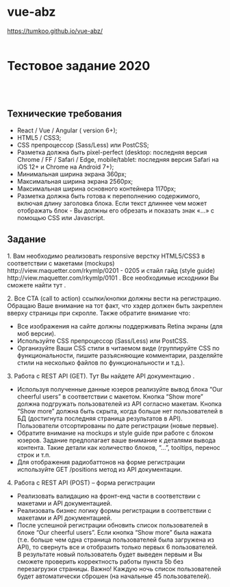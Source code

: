 # vue-abz

https://tumkoo.github.io/vue-abz/
<br><br>
<h1>Тестовое задание 2020</h1>
<br>
<br>
<h2>Технические требования</h2>
<ul>
    <li>React / Vue / Angular ( version 6+);</li>
    <li>HTML5 / CSS3;</li>
    <li>CSS препроцессор (Sass/Less) или PostCSS;</li>
    <li>Разметка должна быть pixel-perfect (desktop: последняя версия Chrome / FF / Safari / Edge,
      mobile/tablet: последняя версия Safari на iOS 12+ и Chrome на Android 7+);</li>
    <li>Минимальная ширина экрана 360px;</li>
    <li>Максимальная ширина экрана 2560px;</li>
    <li>Максимальная ширина основного контейнера 1170px;</li>
    <li>Разметка должна быть готова к переполнению содержимого, включая длину заголовка блока. Если текст длиннее чем может отображать блок - Вы должны его обрезать и показать знак «...» с
      помощью CSS или Javascript.</li>
</ul>
<h2>Задание</h2>
<p>1. Вам необходимо реализовать responsive верстку HTML5/CSS3 в соответствии с макетами
(mockups) http://view.maquetter.com/rkymlp/0201 - 0205 и стайл гайд (style guide)
http://view.maquetter.com/rkymlp/0101 . Все необходимые исходники Вы сможете найти тут .</p>
<p>2. Все CTA (call to action) ссылки/кнопки должны вести на регистрацию. Обращаю Ваше внимание
на тот факт, что хэдер должен быть закреплен вверху страницы при скролле. Также обратите
внимание что:
<ul>
  <li>Все изображения на сайте должны поддерживать Retina экраны (для моб версии).</li>
  <li>Используйте CSS препроцессор (Sass/Less) или PostCSS.</li>
  <li>Организуйте Ваши CSS стили в читаемом виде (группируйте CSS по функциональности,
      пишите разъясняющие комментарии, разделяйте стили на несколько файлов по
      функциональности и т.д.).</li>
</ul> </p>
<p>3. Работа с REST API (GET). Тут Вы найдете API документацию .
<ul>
  <li>Используя полученные данные юзеров реализуйте вывод блока “Our cheerful users” в
    соответствии с макетом. Кнопка “Show more” должна подгружать пользователей из API
    согласно макетам. Кнопка “Show more” должна быть скрыта, когда больше нет
    пользователей в БД (достигнута последняя страница результатов в API). Пользователи
    отсортированы по дате регистрации (новые первые).</li>
  <li>Обратите внимание на mockups и style guide при работе с блоком юзеров. Задание
    предполагает ваше внимание к деталями вывода контента. Такие детали как количество
    блоков, “...”, tooltips, перенос строк и т.п.</li>
  <li>Для отображения радиобаттонов на форме регистрации используйте GET /positions
    метод из API документации.</li>
</ul>
</p>
<p>4. Работа с REST API (POST) – форма регистрации
<ul>
  <li>Реализовать валидацию на фронт-енд части в соответствии с макетами и API
    документацией.</li>
  <li>Реализовать бизнес логику формы регистрации в соответствии с макетами и API
    документацией.</li>
  <li>После успешной регистрации обновить список пользователей в блоке “Our cheerful
    users”. Если кнопка “Show more” была нажата (т.е. больше чем одна страница
    пользователей была загружена из API), то свернуть все и отобразить только первых 6
    пользователей. В результате новый пользователь будет выведен первым и Вы сможете
    проверить корректность работы пункта 5b без перезагрузки страницы.
    Важно! Каждую ночь список пользователей будет автоматически сброшен (на начальные 45
    пользователей).</li>
</ul> 
</p>
